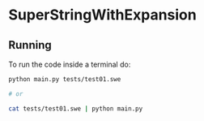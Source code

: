 # SuperStringWithExpansion

## Running

To run the code inside a terminal do:

```bash
python main.py tests/test01.swe

# or

cat tests/test01.swe | python main.py
```
